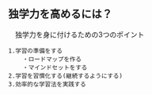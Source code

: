 ## 独学力を高めるには？		
　独学力を身に付けるための3つのポイント
```		
1.学習の準備をする
	・ロードマップを作る
	・マインドセットをする
2.学習を習慣化する(継続するようにする)
3.効率的な学習法を実践する
```
